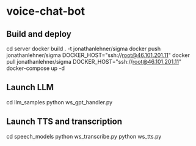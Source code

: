 # voice-chat-bot

## Build and deploy
cd server
docker build . -t jonathanlehner/sigma 
docker push jonathanlehner/sigma
DOCKER_HOST="ssh://root@46.101.201.11" docker pull jonathanlehner/sigma 
DOCKER_HOST="ssh://root@46.101.201.11" docker-compose up -d

## Launch LLM
cd llm_samples
python ws_gpt_handler.py

## Launch TTS and transcription
cd speech_models
python ws_transcribe.py
python ws_tts.py